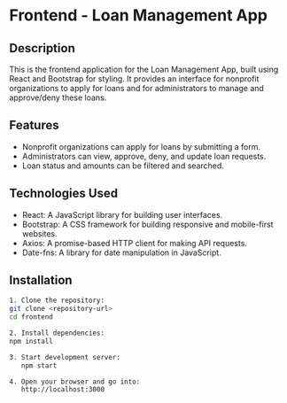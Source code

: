 # Frontend - Loan Management App

## Description

This is the frontend application for the Loan Management App, built using React and Bootstrap for styling. It provides an interface for nonprofit organizations to apply for loans and for administrators to manage and approve/deny these loans.

## Features

- Nonprofit organizations can apply for loans by submitting a form.
- Administrators can view, approve, deny, and update loan requests.
- Loan status and amounts can be filtered and searched.

## Technologies Used

- React: A JavaScript library for building user interfaces.
- Bootstrap: A CSS framework for building responsive and mobile-first websites.
- Axios: A promise-based HTTP client for making API requests.
- Date-fns: A library for date manipulation in JavaScript.

## Installation

```bash
1. Clone the repository:
git clone <repository-url>
cd frontend
```

```bash
2. Install dependencies:
npm install
```

```bash
3. Start development server:
   npm start
```

```bash
4. Open your browser and go into:
   http://localhost:3000
```
